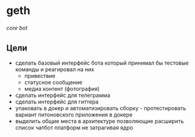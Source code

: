 # geth

###### core bot

## Цели

* сделать базовый интерфейс бота который принимал бы тестовые команды и реагировал на них
   * привествие
   * статусное сообщение
   * медиа контент (фотография)
* сделать интерфейс для телеграмма
* сделать интерфейс для гиттера
* упаковать в докер и автоматизировать сборку - протестировать вариант питоновского приложения в докере
* выделить общие места в архитектуре позволяющие расширить список чатбот платформ не затрагивая ядро
